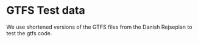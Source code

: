 # GTFS Test data
We use shortened versions of the GTFS files from the Danish Rejseplan to test the gtfs code.